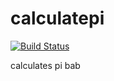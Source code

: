 # calculatepi

[![Build Status](http://54.172.129.10:8080/buildStatus/icon?job=cal_pi)](http://54.172.129.10:8080/job/cal_pi/)


calculates pi bab
